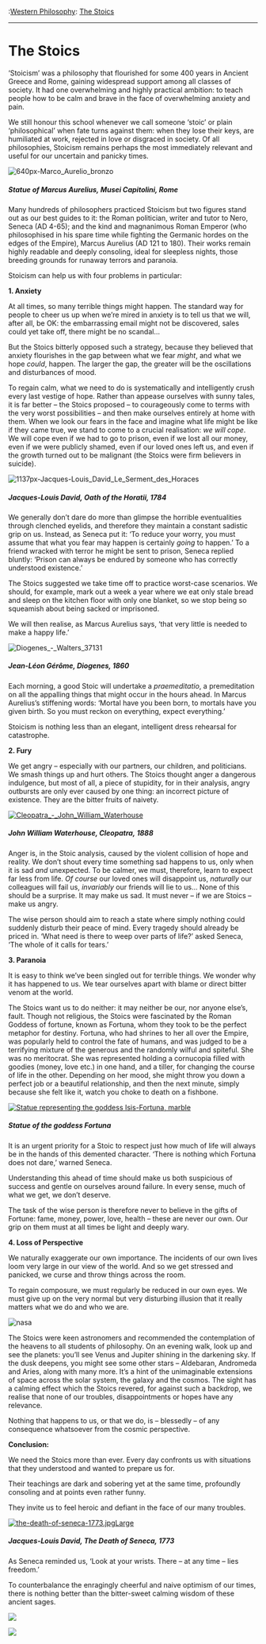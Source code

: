 :[Western Philosophy](https://www.theschooloflife.com/thebookoflife/category/leisure/western-philosophy/): [The Stoics](https://www.theschooloflife.com/thebookoflife/the-great-philosophers-the-stoics/)

* * *

# The Stoics

‘Stoicism’ was a philosophy that flourished for some 400 years in Ancient Greece and Rome, gaining widespread support among all classes of society. It had one overwhelming and highly practical ambition: to teach people how to be calm and brave in the face of overwhelming anxiety and pain.

We still honour this school whenever we call someone ‘stoic’ or plain ‘philosophical’ when fate turns against them: when they lose their keys, are humiliated at work, rejected in love or disgraced in society. Of all philosophies, Stoicism remains perhaps the most immediately relevant and useful for our uncertain and panicky times.

![640px-Marco_Aurelio_bronzo](https://www.theschooloflife.com/thebookoflife/wp-content/uploads/2014/09/640px-Marco_Aurelio_bronzo.jpeg)

##### Statue of Marcus Aurelius,&nbsp;Musei Capitolini, Rome

Many hundreds of philosophers practiced Stoicism but two figures stand out as our best guides to it: the Roman politician, writer and tutor to Nero, Seneca (AD 4-65); and the kind and magnanimous Roman Emperor (who philosophised in his spare time while fighting the Germanic hordes on the edges of the Empire), Marcus Aurelius (AD 121 to 180). Their works remain highly readable and deeply consoling, ideal for sleepless nights, those breeding grounds for runaway terrors and paranoia.

Stoicism can help us with four problems in particular:

**1. Anxiety**

At all times, so many terrible things might happen. The standard way for people to cheer us up when we’re mired in anxiety is to tell us that we will, after all, be OK: the embarrassing email might not be discovered, sales could yet take off, there might be no scandal…

But the Stoics bitterly opposed such a strategy, because they believed that anxiety flourishes in the gap between what we fear _might_, and what we hope _could_, happen. The larger the gap, the greater will be the oscillations and disturbances of mood.

To regain calm, what we need to do is systematically and intelligently crush every last vestige of hope. Rather than appease ourselves with sunny tales, it is far better – the Stoics proposed – to courageously come to terms with the very worst possibilities – and then make ourselves entirely at home with them. When we look our fears in the face and imagine what life might be like if they came true, we stand to come to a crucial realisation: _we will cope_. We will cope even if we had to go to prison, even if we lost all our money, even if we were publicly shamed, even if our loved ones left us, and even if the growth turned out to be malignant (the Stoics were firm believers in suicide).

![1137px-Jacques-Louis_David_Le_Serment_des_Horaces](https://www.theschooloflife.com/thebookoflife/wp-content/uploads/2014/09/1137px-Jacques-Louis_David_Le_Serment_des_Horaces.jpg)

##### Jacques-Louis David,&nbsp;Oath of the Horatii, 1784

We generally don’t dare do more than glimpse the horrible eventualities through clenched eyelids, and therefore they maintain a constant sadistic grip on us. Instead, as Seneca put it: ‘To reduce your worry, you must assume that what you fear may happen is certainly _going_ to happen.’ To a friend wracked with terror he might be sent to prison, Seneca replied bluntly: ‘Prison can always be endured by someone who has correctly understood existence.’

The Stoics suggested we take time off to practice worst-case scenarios. We should, for example, mark out a week a year where we eat only stale bread and sleep on the kitchen floor with only one blanket, so we stop being so squeamish about being sacked or imprisoned.

We will then realise, as Marcus Aurelius says, ‘that very little is needed to make a happy life.’

![Diogenes_-_Walters_37131](https://www.theschooloflife.com/thebookoflife/wp-content/uploads/2014/09/Diogenes_-_Walters_37131.jpg)

##### Jean-Léon Gérôme, Diogenes, 1860

Each morning, a good Stoic will undertake a _praemeditatio_, a premeditation on all the appalling things that might occur in the hours ahead. In Marcus Aurelius’s stiffening words: ‘Mortal have you been born, to mortals have you given birth. So you must reckon on everything, expect everything.’

Stoicism is nothing less than an elegant, intelligent dress rehearsal for catastrophe.

**2. Fury**

We get angry – especially with our partners, our children, and politicians. We smash things up and hurt others. The Stoics thought anger a dangerous indulgence, but most of all, a piece of stupidity, for in their analysis, angry outbursts are only ever caused by one thing: an incorrect picture of existence. They are the bitter fruits of naivety.

[![Cleopatra_-_John_William_Waterhouse](https://www.theschooloflife.com/thebookoflife/wp-content/uploads/2014/11/Cleopatra_-_John_William_Waterhouse.jpg)](http://www.thebookoflife.org/wp-content/uploads/2014/11/Cleopatra_-_John_William_Waterhouse.jpg)

##### John William Waterhouse, Cleopatra,&nbsp;1888

Anger is, in the Stoic analysis, caused by the violent collision of hope and reality. We don’t shout every time something sad happens to us, only when it is sad _and_ unexpected. To be calmer, we must, therefore, learn to expect far less from life. _Of course_ our loved ones will disappoint us, _naturally_ our colleagues will fail us, _invariably_ our friends will lie to us… None of this should be a surprise. It may make us sad. It must never – if we are Stoics – make us angry.

The wise person should aim to reach a state where simply nothing could suddenly disturb their peace of mind. Every tragedy should already be priced in. ‘What need is there to weep over parts of life?’ asked Seneca, ‘The whole of it calls for tears.’

**3. Paranoia**

It is easy to think we’ve been singled out for terrible things. We wonder why it has happened to us. We tear ourselves apart with blame or direct bitter venom at the world.

The Stoics want us to do neither: it may neither be our, nor anyone else’s, fault. Though not religious, the Stoics were fascinated by the Roman Goddess of fortune, known as Fortuna, whom they took to be the perfect metaphor for destiny. Fortuna, who had shrines to her all over the Empire, was popularly held to control the fate of humans, and was judged to be a terrifying mixture of the generous and the randomly wilful and spiteful. She was no meritocrat. She was represented holding a cornucopia filled with goodies (money, love etc.) in one hand, and a tiller, for changing the course of life in the other. Depending on her mood, she might throw you down a perfect job or a beautiful relationship, and then the next minute, simply because she felt like it, watch you choke to death on a fishbone.

[![Statue representing the goddess Isis-Fortuna, marble](https://www.theschooloflife.com/thebookoflife/wp-content/uploads/2014/11/fortune21.jpg)](http://www.thebookoflife.org/wp-content/uploads/2014/11/fortune21.jpg)

##### Statue of the goddess Fortuna

It is an urgent priority for a Stoic to respect just how much of life will always be in the hands of this demented character. ‘There is nothing which Fortuna does not dare,’ warned Seneca.

Understanding this ahead of time should make us both suspicious of success and gentle on ourselves around failure. In every sense, much of what we get, we don’t deserve.

The task of the wise person is therefore never to believe in the gifts of Fortune: fame, money, power, love, health – these are never our own. Our grip on them must at all times be light and deeply wary.

**4. Loss of Perspective**

We naturally exaggerate our own importance. The incidents of our own lives loom very large in our view of the world. And so we get stressed and panicked, we curse and throw things across the room.

To regain composure, we must regularly be reduced in our own eyes. We must give up on the very normal but very disturbing illusion that it really matters what we do and who we are.

![nasa](https://www.theschooloflife.com/thebookoflife/wp-content/uploads/2014/09/nasa.jpg)

The Stoics were keen astronomers and recommended the contemplation of the heavens to all students of philosophy. On an evening walk, look up and see the planets: you’ll see Venus and Jupiter shining in the darkening sky. If the dusk deepens, you might see some other stars – Aldebaran, Andromeda and Aries, along with many more. It’s a hint of the unimaginable extensions of space across the solar system, the galaxy and the cosmos. The sight has a calming effect which the Stoics revered, for against such a backdrop, we realise that none of our troubles, disappointments or hopes have any relevance.

Nothing that happens to us, or that we do, is – blessedly – of any consequence whatsoever from the cosmic perspective.

**Conclusion:**

We need the Stoics more than ever. Every day confronts us with situations that they understood and wanted to prepare us for.

Their teachings are dark and sobering yet at the same time, profoundly consoling and at points even rather funny.

They invite us to feel heroic and defiant in the face of our many troubles.

[![the-death-of-seneca-1773.jpgLarge](https://www.theschooloflife.com/thebookoflife/wp-content/uploads/2014/11/the-death-of-seneca-1773.jpgLarge.jpg)](http://www.thebookoflife.org/wp-content/uploads/2014/11/the-death-of-seneca-1773.jpgLarge.jpg)

##### Jacques-Louis David, The Death of Seneca,&nbsp;1773

As Seneca reminded us, ‘Look at your wrists. There – at any time – lies freedom.’

To counterbalance the enragingly cheerful and naive optimism of our times, there is nothing better than the bitter-sweet calming wisdom of these ancient sages.

[![](https://img.youtube.com/vi/vOj5KLcymgA/0.jpg)](https://www.youtube.com/embed/vOj5KLcymgA '')

[![](https://img.youtube.com/vi/yu7n0XzqtfA/0.jpg)](https://www.youtube.com/embed/yu7n0XzqtfA '')
